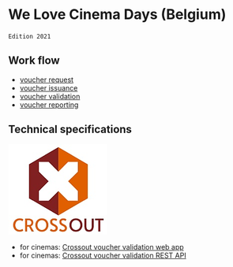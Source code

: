 # We Love Cinema Days (Belgium)

	Edition 2021

## Work flow

* [voucher request](voucher_request.md)
* [voucher issuance](voucher_issue.md)
* [voucher validation](voucher_validation.md)
* [voucher reporting](voucher_reporting.md)


## Technical specifications
 ![](assets/crossout200.jpg)
* for cinemas: [Crossout voucher validation web app](crossout_web.md)
* for cinemas: [Crossout voucher validation REST API](crossout_api.md)

